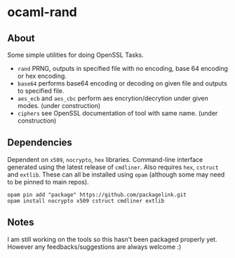 # ocaml-rand

## About

Some simple utilities for doing OpenSSL Tasks.

* `rand` PRNG, outputs in specified file with no encoding, base 64 encoding or hex encoding.
* `base64` performs base64 encoding or decoding on given file and outputs to specified file.
* `aes_ecb` and `aes_cbc` perform aes encrytion/decrytion under given modes. (under construction)
* `ciphers` see OpenSSL documentation of tool with same name. (under construction)


## Dependencies

Dependent on `x509`, `nocrypto`, `hex` libraries. Command-line interface generated using the latest release of `cmdliner`. Also requires `hex`, `cstruct` and `extlib`.
These can all be installed using `opam` (although some may need to be pinned to main repos).

```
opam pin add "package" https://github.com/packagelink.git
opam install nocrypto x509 cstruct cmdliner extlib
```

## Notes
I am still working on the tools so this hasn't been packaged properly yet. However any feedbacks/suggestions are always welcome :) 



